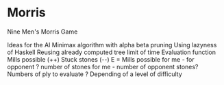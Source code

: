 Morris
======

Nine Men's Morris Game


Ideas for the AI
	Minimax algorithm with alpha beta pruning
		Using lazyness of Haskell
		Reusing already computed tree
		limit of time
	Evaluation function
		Mills possible (++)
		Stuck stones (--)
		E = Mills possible for me - for opponent ? number of stones for me - number of opponent stones? 
		Numbers of ply to evaluate ? Depending of a level of difficulty
